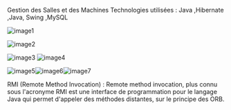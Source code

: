 Gestion des Salles et des Machines
Technologies utilisées : Java ,Hibernate ,Java, Swing ,MySQL

![image1](https://github.com/xclcok/TP-RMI/assets/110390586/c33147a6-640a-4cc4-a1e0-35ae88f5c423)

![image2](https://github.com/xclcok/TP-RMI/assets/110390586/3ff8fc64-db97-4fcc-bd60-10a386f5c404)


![image3](https://github.com/xclcok/TP-RMI/assets/110390586/50888673-57f9-40d1-84c9-c66154bfbe2a)
![image4](https://github.com/xclcok/TP-RMI/assets/110390586/8ab9d79b-0c07-49e6-860e-49095c062753)

![image5](https://github.com/xclcok/TP-RMI/assets/110390586/d9d74007-8e05-42d1-b4a5-592bbaf77014)![image6](https://github.com/xclcok/TP-RMI/assets/110390586/a123407e-f8de-4a93-937e-7ede5252236a)![image7](https://github.com/xclcok/TP-RMI/assets/110390586/fde9d7b9-4465-4168-9928-1c767b89483d)

RMI (Remote Method Invocation) : Remote method invocation, plus connu sous l'acronyme RMI est une interface de programmation pour le langage Java qui permet d'appeler des méthodes distantes, sur le principe des ORB.
